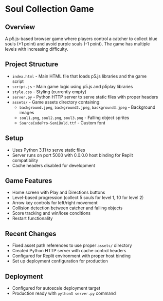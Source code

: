 # Soul Collection Game

## Overview
A p5.js-based browser game where players control a catcher to collect blue souls (+1 point) and avoid purple souls (-1 point). The game has multiple levels with increasing difficulty.

## Project Structure
- `index.html` - Main HTML file that loads p5.js libraries and the game script
- `script.js` - Main game logic using p5.js and p5play libraries
- `style.css` - Styling (currently empty)
- `server.py` - Python HTTP server to serve static files with proper headers
- `assets/` - Game assets directory containing:
  - `background.jpeg`, `background2.jpeg`, `background3.jpeg` - Background images
  - `soul1.png`, `soul2.png`, `soul3.png` - Falling object sprites
  - `SourceCodePro-SemiBold.ttf` - Custom font

## Setup
- Uses Python 3.11 to serve static files
- Server runs on port 5000 with 0.0.0.0 host binding for Replit compatibility
- Cache headers disabled for development

## Game Features
- Home screen with Play and Directions buttons
- Level-based progression (collect 5 souls for level 1, 10 for level 2)
- Arrow key controls for left/right movement
- Collision detection between catcher and falling objects
- Score tracking and win/lose conditions
- Restart functionality

## Recent Changes
- Fixed asset path references to use proper `assets/` directory
- Created Python HTTP server with cache control headers
- Configured for Replit environment with proper host binding
- Set up deployment configuration for production

## Deployment
- Configured for autoscale deployment target
- Production ready with `python3 server.py` command